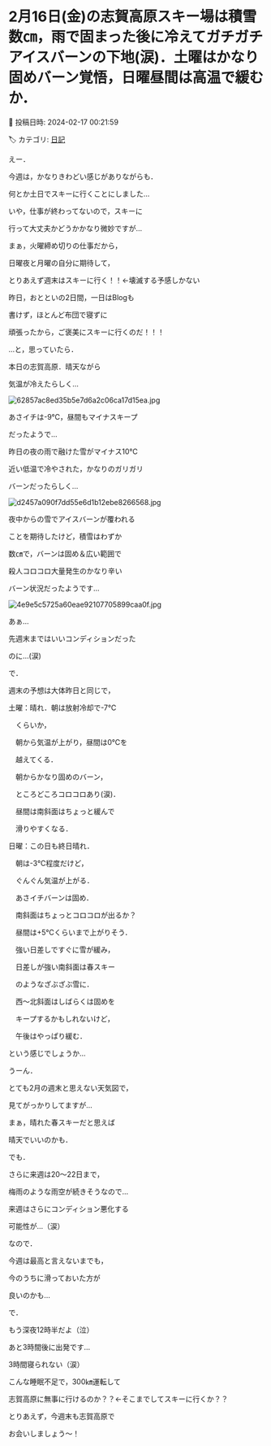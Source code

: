 # 2月16日(金)の志賀高原スキー場は積雪数㎝，雨で固まった後に冷えてガチガチアイスバーンの下地(涙)．土曜はかなり固めバーン覚悟，日曜昼間は高温で緩むか．

📅 投稿日時: 2024-02-17 00:21:59

🏷️ カテゴリ: [日記](cc4b5682fb7b8b144980957a978653fb0.md)

えー．


今週は，かなりきわどい感じがありながらも．


何とか土日でスキーに行くことにしました…





いや，仕事が終わってないので，スキーに


行って大丈夫かどうかかなり微妙ですが…


まぁ，火曜締め切りの仕事だから，


日曜夜と月曜の自分に期待して，


とりあえず週末はスキーに行く！！←壊滅する予感しかない





昨日，おとといの2日間，一日はBlogも


書けず，ほとんど布団で寝ずに


頑張ったから，ご褒美にスキーに行くのだ！！！





…と，思っていたら．


本日の志賀高原．晴天ながら


気温が冷えたらしく…




![62857ac8ed35b5e7d6a2c06ca17d15ea.jpg](images/62857ac8ed35b5e7d6a2c06ca17d15ea.jpg)







あさイチは-9℃，昼間もマイナスキープ


だったようで…


昨日の夜の雨で融けた雪がマイナス10℃


近い低温で冷やされた，かなりのガリガリ


バーンだったらしく…




![d2457a090f7dd55e6d1b12ebe8266568.jpg](images/d2457a090f7dd55e6d1b12ebe8266568.jpg)







夜中からの雪でアイスバーンが覆われる


ことを期待したけど，積雪はわずか


数㎝で，バーンは固め＆広い範囲で


殺人コロコロ大量発生のかなり辛い


バーン状況だったようです…




![4e9e5c5725a60eae92107705899caa0f.jpg](images/4e9e5c5725a60eae92107705899caa0f.jpg)







あぁ…


先週末まではいいコンディションだった


のに…(涙)





で．


週末の予想は大体昨日と同じで，





土曜：晴れ．朝は放射冷却で-7℃


　くらいか，


　朝から気温が上がり，昼間は0℃を


　越えてくる．


　朝からかなり固めのバーン，


　ところどころコロコロあり(涙)．


　昼間は南斜面はちょっと緩んで


　滑りやすくなる．





日曜：この日も終日晴れ．


　朝は-3℃程度だけど，


　ぐんぐん気温が上がる．


　あさイチバーンは固め．


　南斜面はちょっとコロコロが出るか？


　昼間は+5℃くらいまで上がりそう．


　強い日差しですぐに雪が緩み，


　日差しが強い南斜面は春スキー


　のようなざぶざぶ雪に．


　西～北斜面はしばらくは固めを


　キープするかもしれないけど，


　午後はやっぱり緩む．





という感じでしょうか…


うーん．


とても2月の週末と思えない天気図で，


見てがっかりしてますが…


まぁ，晴れた春スキーだと思えば


晴天でいいのかも．





でも．


さらに来週は20～22日まで，


梅雨のような雨空が続きそうなので…


来週はさらにコンディション悪化する


可能性が…（涙）





なので．


今週は最高と言えないまでも，


今のうちに滑っておいた方が


良いのかも…





で．


もう深夜12時半だよ（泣）


あと3時間後に出発です…


3時間寝られない（涙）





こんな睡眠不足で，300㎞運転して


志賀高原に無事に行けるのか？？←そこまでしてスキーに行くか？？





とりあえず，今週末も志賀高原で


お会いしましょう～！
